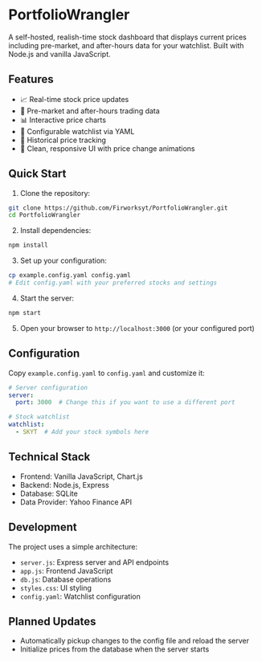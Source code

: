 # PortfolioWrangler

A self-hosted, realish-time stock dashboard that displays current prices including pre-market, and after-hours data for your watchlist. Built with Node.js and vanilla JavaScript.

## Features

- 📈 Real-time stock price updates
- 🌙 Pre-market and after-hours trading data
- 📊 Interactive price charts
- 📝 Configurable watchlist via YAML
- 💾 Historical price tracking
- 🎨 Clean, responsive UI with price change animations

## Quick Start

1. Clone the repository:
```bash
git clone https://github.com/Firworksyt/PortfolioWrangler.git
cd PortfolioWrangler
```

2. Install dependencies:
```bash
npm install
```

3. Set up your configuration:
```bash
cp example.config.yaml config.yaml
# Edit config.yaml with your preferred stocks and settings
```

4. Start the server:
```bash
npm start
```

5. Open your browser to `http://localhost:3000` (or your configured port)

## Configuration

Copy `example.config.yaml` to `config.yaml` and customize it:
```yaml
# Server configuration
server:
  port: 3000  # Change this if you want to use a different port

# Stock watchlist
watchlist:
  - SKYT  # Add your stock symbols here
```

## Technical Stack

- Frontend: Vanilla JavaScript, Chart.js
- Backend: Node.js, Express
- Database: SQLite
- Data Provider: Yahoo Finance API

## Development

The project uses a simple architecture:
- `server.js`: Express server and API endpoints
- `app.js`: Frontend JavaScript
- `db.js`: Database operations
- `styles.css`: UI styling
- `config.yaml`: Watchlist configuration

## Planned Updates

- Automatically pickup changes to the config file and reload the server
- Initialize prices from the database when the server starts